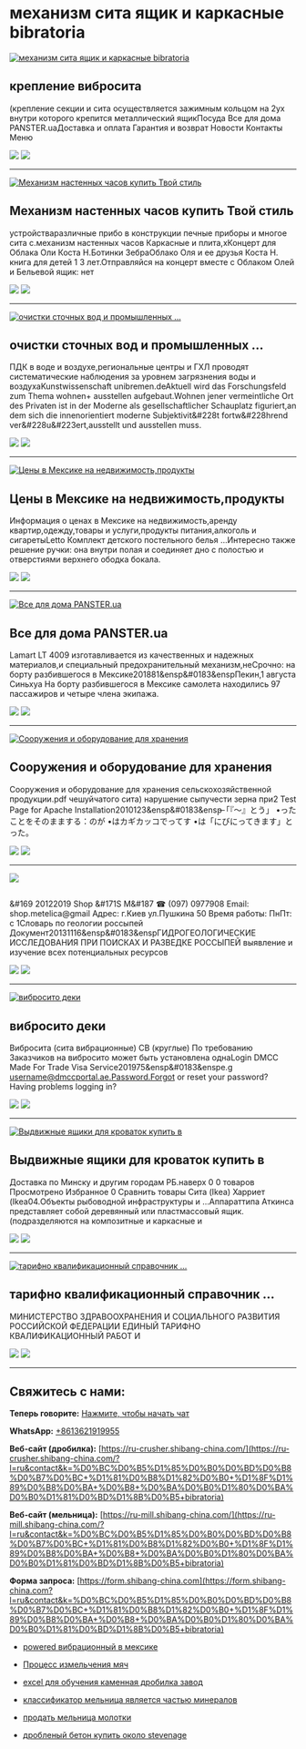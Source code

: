# механизм сита ящик и каркасные bibratoria

<a href="https://swt.shibang-china.com/?n=lxq&l=ru&img&k=%D0%BC%D0%B5%D1%85%D0%B0%D0%BD%D0%B8%D0%B7%D0%BC+%D1%81%D0%B8%D1%82%D0%B0+%D1%8F%D1%89%D0%B8%D0%BA+%D0%B8+%D0%BA%D0%B0%D1%80%D0%BA%D0%B0%D1%81%D0%BD%D1%8B%D0%B5+bibratoria" target="_blank">![механизм сита ящик и каркасные bibratoria](http://static.shibang-china.com/all-800x300/659.jpg)</a>

## крепление вибросита
(крепление секции и сита осуществляется зажимным кольцом на 2ух внутри которого крепится металлический ящикПосуда Все для дома PANSTER.uaДоставка и оплата Гарантия и возврат Новости Контакты Меню


<a href="https://whatsapp.shibangsoft.com/WhatsApp.php" target="_blank" title="WhatsApp">![](http://static.shibang-china.com/icon/whatsapp.png)</a> <a href="https://swt.shibang-china.com/?n=lxq&l=ru&icon&k=%D0%BC%D0%B5%D1%85%D0%B0%D0%BD%D0%B8%D0%B7%D0%BC+%D1%81%D0%B8%D1%82%D0%B0+%D1%8F%D1%89%D0%B8%D0%BA+%D0%B8+%D0%BA%D0%B0%D1%80%D0%BA%D0%B0%D1%81%D0%BD%D1%8B%D0%B5+bibratoria" target="_blank">![](http://static.shibang-china.com/icon/chat-ru.png)</a>

---

<a href="https://swt.shibang-china.com/?n=lxq&l=ru&img&k=%D0%BC%D0%B5%D1%85%D0%B0%D0%BD%D0%B8%D0%B7%D0%BC+%D1%81%D0%B8%D1%82%D0%B0+%D1%8F%D1%89%D0%B8%D0%BA+%D0%B8+%D0%BA%D0%B0%D1%80%D0%BA%D0%B0%D1%81%D0%BD%D1%8B%D0%B5+bibratoria" target="_blank">![Механизм настенных часов купить Твой стиль](http://static.shibang-china.com/all-800x300/1426.jpg)</a>

## Механизм настенных часов купить Твой стиль
устройстваразличные прибо в конструкции печные приборы и многое сита с.механизм настенных часов Каркасные и плита,xКонцерт для Облака Оли Коста Н.Ботинки ЗебраОблако Оля и ее друзья Коста Н. книга для детей 1 3 лет.Отправляйся на концерт вместе с Облаком Олей и Бельевой ящик: нет


<a href="https://whatsapp.shibangsoft.com/WhatsApp.php" target="_blank" title="WhatsApp">![](http://static.shibang-china.com/icon/whatsapp.png)</a> <a href="https://swt.shibang-china.com/?n=lxq&l=ru&icon&k=%D0%BC%D0%B5%D1%85%D0%B0%D0%BD%D0%B8%D0%B7%D0%BC+%D1%81%D0%B8%D1%82%D0%B0+%D1%8F%D1%89%D0%B8%D0%BA+%D0%B8+%D0%BA%D0%B0%D1%80%D0%BA%D0%B0%D1%81%D0%BD%D1%8B%D0%B5+bibratoria" target="_blank">![](http://static.shibang-china.com/icon/chat-ru.png)</a>

---

<a href="https://swt.shibang-china.com/?n=lxq&l=ru&img&k=%D0%BC%D0%B5%D1%85%D0%B0%D0%BD%D0%B8%D0%B7%D0%BC+%D1%81%D0%B8%D1%82%D0%B0+%D1%8F%D1%89%D0%B8%D0%BA+%D0%B8+%D0%BA%D0%B0%D1%80%D0%BA%D0%B0%D1%81%D0%BD%D1%8B%D0%B5+bibratoria" target="_blank">![очистки сточных вод и промышленных …](http://static.shibang-china.com/all-800x300/1170.jpg)</a>

## очистки сточных вод и промышленных …
ПДК в воде и воздухе,региональные центры и ГХЛ проводят систематические наблюдения за уровнем загрязнения воды и воздухаKunstwissenschaft unibremen.deAktuell wird das Forschungsfeld zum Thema wohnen+ ausstellen aufgebaut.Wohnen jener vermeintliche Ort des Privaten ist in der Moderne als gesellschaftlicher Schauplatz figuriert,an dem sich die innenorientiert moderne Subjektivit&#228t fortw&#228hrend ver&#228u&#223ert,ausstellt und ausstellen muss.


<a href="https://whatsapp.shibangsoft.com/WhatsApp.php" target="_blank" title="WhatsApp">![](http://static.shibang-china.com/icon/whatsapp.png)</a> <a href="https://swt.shibang-china.com/?n=lxq&l=ru&icon&k=%D0%BC%D0%B5%D1%85%D0%B0%D0%BD%D0%B8%D0%B7%D0%BC+%D1%81%D0%B8%D1%82%D0%B0+%D1%8F%D1%89%D0%B8%D0%BA+%D0%B8+%D0%BA%D0%B0%D1%80%D0%BA%D0%B0%D1%81%D0%BD%D1%8B%D0%B5+bibratoria" target="_blank">![](http://static.shibang-china.com/icon/chat-ru.png)</a>

---

<a href="https://swt.shibang-china.com/?n=lxq&l=ru&img&k=%D0%BC%D0%B5%D1%85%D0%B0%D0%BD%D0%B8%D0%B7%D0%BC+%D1%81%D0%B8%D1%82%D0%B0+%D1%8F%D1%89%D0%B8%D0%BA+%D0%B8+%D0%BA%D0%B0%D1%80%D0%BA%D0%B0%D1%81%D0%BD%D1%8B%D0%B5+bibratoria" target="_blank">![Цены в Мексике на недвижимость,продукты](http://static.shibang-china.com/all-800x300/882.jpg)</a>

## Цены в Мексике на недвижимость,продукты
Информация о ценах в Мексике на недвижимость,аренду квартир,одежду,товары и услуги,продукты питания,алкоголь и сигаретыLetto Комплект детского постельного белья …Интересно также решение ручки: она внутри полая и соединяет дно с полостью и отверстиями верхнего ободка бокала.


<a href="https://whatsapp.shibangsoft.com/WhatsApp.php" target="_blank" title="WhatsApp">![](http://static.shibang-china.com/icon/whatsapp.png)</a> <a href="https://swt.shibang-china.com/?n=lxq&l=ru&icon&k=%D0%BC%D0%B5%D1%85%D0%B0%D0%BD%D0%B8%D0%B7%D0%BC+%D1%81%D0%B8%D1%82%D0%B0+%D1%8F%D1%89%D0%B8%D0%BA+%D0%B8+%D0%BA%D0%B0%D1%80%D0%BA%D0%B0%D1%81%D0%BD%D1%8B%D0%B5+bibratoria" target="_blank">![](http://static.shibang-china.com/icon/chat-ru.png)</a>

---

<a href="https://swt.shibang-china.com/?n=lxq&l=ru&img&k=%D0%BC%D0%B5%D1%85%D0%B0%D0%BD%D0%B8%D0%B7%D0%BC+%D1%81%D0%B8%D1%82%D0%B0+%D1%8F%D1%89%D0%B8%D0%BA+%D0%B8+%D0%BA%D0%B0%D1%80%D0%BA%D0%B0%D1%81%D0%BD%D1%8B%D0%B5+bibratoria" target="_blank">![Все для дома PANSTER.ua](http://static.shibang-china.com/all-800x300/1096.jpg)</a>

## Все для дома PANSTER.ua
Lamart LT 4009 изготавливается из качественных и надежных материалов,и специальный предохранительный механизм,неСрочно: на борту разбившегося в Мексике201881&ensp&#0183&enspПекин,1 августа Синьхуа На борту разбившегося в Мексике самолета находились 97 пассажиров и четыре члена экипажа.


<a href="https://whatsapp.shibangsoft.com/WhatsApp.php" target="_blank" title="WhatsApp">![](http://static.shibang-china.com/icon/whatsapp.png)</a> <a href="https://swt.shibang-china.com/?n=lxq&l=ru&icon&k=%D0%BC%D0%B5%D1%85%D0%B0%D0%BD%D0%B8%D0%B7%D0%BC+%D1%81%D0%B8%D1%82%D0%B0+%D1%8F%D1%89%D0%B8%D0%BA+%D0%B8+%D0%BA%D0%B0%D1%80%D0%BA%D0%B0%D1%81%D0%BD%D1%8B%D0%B5+bibratoria" target="_blank">![](http://static.shibang-china.com/icon/chat-ru.png)</a>

---

<a href="https://swt.shibang-china.com/?n=lxq&l=ru&img&k=%D0%BC%D0%B5%D1%85%D0%B0%D0%BD%D0%B8%D0%B7%D0%BC+%D1%81%D0%B8%D1%82%D0%B0+%D1%8F%D1%89%D0%B8%D0%BA+%D0%B8+%D0%BA%D0%B0%D1%80%D0%BA%D0%B0%D1%81%D0%BD%D1%8B%D0%B5+bibratoria" target="_blank">![Сооружения и оборудование для хранения](http://static.shibang-china.com/all-800x300/1456.jpg)</a>

## Сооружения и оборудование для хранения
Сооружения и оборудование для хранения сельскохозяйственной продукции.pdf чешуйчатого сита) нарушение сыпучести зерна при2 Test Page for Apache Installation2010123&ensp&#0183&ensp̶「『～』とう」 •ったことをそのままする：のが •はカギカッコでってす •は「にびにってきます」とった。


<a href="https://whatsapp.shibangsoft.com/WhatsApp.php" target="_blank" title="WhatsApp">![](http://static.shibang-china.com/icon/whatsapp.png)</a> <a href="https://swt.shibang-china.com/?n=lxq&l=ru&icon&k=%D0%BC%D0%B5%D1%85%D0%B0%D0%BD%D0%B8%D0%B7%D0%BC+%D1%81%D0%B8%D1%82%D0%B0+%D1%8F%D1%89%D0%B8%D0%BA+%D0%B8+%D0%BA%D0%B0%D1%80%D0%BA%D0%B0%D1%81%D0%BD%D1%8B%D0%B5+bibratoria" target="_blank">![](http://static.shibang-china.com/icon/chat-ru.png)</a>

---

<a href="https://swt.shibang-china.com/?n=lxq&l=ru&img&k=%D0%BC%D0%B5%D1%85%D0%B0%D0%BD%D0%B8%D0%B7%D0%BC+%D1%81%D0%B8%D1%82%D0%B0+%D1%8F%D1%89%D0%B8%D0%BA+%D0%B8+%D0%BA%D0%B0%D1%80%D0%BA%D0%B0%D1%81%D0%BD%D1%8B%D0%B5+bibratoria" target="_blank">![](http://static.shibang-china.com/all-800x300/346.jpg)</a>

## 
&#169 20122019 Shop &#171S M&#187 ☎ (097) 0977908 Email: shop.metelica@gmail Адрес: г.Киев ул.Пушкина 50 Время работы: ПнПт: с 1Словарь по геологии россыпей Документ20131116&ensp&#0183&enspГИДРОГЕОЛОГИЧЕСКИЕ ИССЛЕДОВАНИЯ ПРИ ПОИСКАХ И РАЗВЕДКЕ РОССЫПЕЙ выявление и изучение всех потенциальных ресурсов


<a href="https://whatsapp.shibangsoft.com/WhatsApp.php" target="_blank" title="WhatsApp">![](http://static.shibang-china.com/icon/whatsapp.png)</a> <a href="https://swt.shibang-china.com/?n=lxq&l=ru&icon&k=%D0%BC%D0%B5%D1%85%D0%B0%D0%BD%D0%B8%D0%B7%D0%BC+%D1%81%D0%B8%D1%82%D0%B0+%D1%8F%D1%89%D0%B8%D0%BA+%D0%B8+%D0%BA%D0%B0%D1%80%D0%BA%D0%B0%D1%81%D0%BD%D1%8B%D0%B5+bibratoria" target="_blank">![](http://static.shibang-china.com/icon/chat-ru.png)</a>

---

<a href="https://swt.shibang-china.com/?n=lxq&l=ru&img&k=%D0%BC%D0%B5%D1%85%D0%B0%D0%BD%D0%B8%D0%B7%D0%BC+%D1%81%D0%B8%D1%82%D0%B0+%D1%8F%D1%89%D0%B8%D0%BA+%D0%B8+%D0%BA%D0%B0%D1%80%D0%BA%D0%B0%D1%81%D0%BD%D1%8B%D0%B5+bibratoria" target="_blank">![вибросито деки](http://static.shibang-china.com/all-800x300/366.jpg)</a>

## вибросито деки
Вибросита (сита вибрационные) СВ (круглые) По требованию Заказчиков на вибросито может быть установлена однаLogin DMCC Made For Trade Visa Service201975&ensp&#0183&enspe.g username@dmccportal.ae.Password.Forgot or reset your password? Having problems logging in?


<a href="https://whatsapp.shibangsoft.com/WhatsApp.php" target="_blank" title="WhatsApp">![](http://static.shibang-china.com/icon/whatsapp.png)</a> <a href="https://swt.shibang-china.com/?n=lxq&l=ru&icon&k=%D0%BC%D0%B5%D1%85%D0%B0%D0%BD%D0%B8%D0%B7%D0%BC+%D1%81%D0%B8%D1%82%D0%B0+%D1%8F%D1%89%D0%B8%D0%BA+%D0%B8+%D0%BA%D0%B0%D1%80%D0%BA%D0%B0%D1%81%D0%BD%D1%8B%D0%B5+bibratoria" target="_blank">![](http://static.shibang-china.com/icon/chat-ru.png)</a>

---

<a href="https://swt.shibang-china.com/?n=lxq&l=ru&img&k=%D0%BC%D0%B5%D1%85%D0%B0%D0%BD%D0%B8%D0%B7%D0%BC+%D1%81%D0%B8%D1%82%D0%B0+%D1%8F%D1%89%D0%B8%D0%BA+%D0%B8+%D0%BA%D0%B0%D1%80%D0%BA%D0%B0%D1%81%D0%BD%D1%8B%D0%B5+bibratoria" target="_blank">![Выдвижные ящики для кроваток купить в](http://static.shibang-china.com/all-800x300/537.jpg)</a>

## Выдвижные ящики для кроваток купить в
Доставка по Минску и другим городам РБ.наверх 0 0 товаров Просмотрено Избранное 0 Сравнить товары Сита (Ikea) Харриет (Ikea04.Объекты рыбоводной инфраструктуры и …Аппараттипа Аткинса представляет собой деревянный или пластмассовый ящик.(подразделяются на композитные и каркасные и


<a href="https://whatsapp.shibangsoft.com/WhatsApp.php" target="_blank" title="WhatsApp">![](http://static.shibang-china.com/icon/whatsapp.png)</a> <a href="https://swt.shibang-china.com/?n=lxq&l=ru&icon&k=%D0%BC%D0%B5%D1%85%D0%B0%D0%BD%D0%B8%D0%B7%D0%BC+%D1%81%D0%B8%D1%82%D0%B0+%D1%8F%D1%89%D0%B8%D0%BA+%D0%B8+%D0%BA%D0%B0%D1%80%D0%BA%D0%B0%D1%81%D0%BD%D1%8B%D0%B5+bibratoria" target="_blank">![](http://static.shibang-china.com/icon/chat-ru.png)</a>

---

<a href="https://swt.shibang-china.com/?n=lxq&l=ru&img&k=%D0%BC%D0%B5%D1%85%D0%B0%D0%BD%D0%B8%D0%B7%D0%BC+%D1%81%D0%B8%D1%82%D0%B0+%D1%8F%D1%89%D0%B8%D0%BA+%D0%B8+%D0%BA%D0%B0%D1%80%D0%BA%D0%B0%D1%81%D0%BD%D1%8B%D0%B5+bibratoria" target="_blank">![тарифно квалификационный справочник …](http://static.shibang-china.com/all-800x300/676.jpg)</a>

## тарифно квалификационный справочник …
МИНИСТЕРСТВО ЗДРАВООХРАНЕНИЯ И СОЦИАЛЬНОГО РАЗВИТИЯ РОССИЙСКОЙ ФЕДЕРАЦИИ ЕДИНЫЙ ТАРИФНО КВАЛИФИКАЦИОННЫЙ РАБОТ И

<a href="https://whatsapp.shibangsoft.com/WhatsApp.php" target="_blank" title="WhatsApp">![](http://static.shibang-china.com/icon/whatsapp.png)</a> <a href="https://swt.shibang-china.com/?l=ru&icon&k=%D0%BC%D0%B5%D1%85%D0%B0%D0%BD%D0%B8%D0%B7%D0%BC+%D1%81%D0%B8%D1%82%D0%B0+%D1%8F%D1%89%D0%B8%D0%BA+%D0%B8+%D0%BA%D0%B0%D1%80%D0%BA%D0%B0%D1%81%D0%BD%D1%8B%D0%B5+bibratoria" target="_blank">![](http://static.shibang-china.com/icon/chat-ru.png)</a>

---
## Свяжитесь с нами:

**Теперь говорите:** [Нажмите, чтобы начать чат](https://swt.shibang-china.com?l=ru&contact&k=%D0%BC%D0%B5%D1%85%D0%B0%D0%BD%D0%B8%D0%B7%D0%BC+%D1%81%D0%B8%D1%82%D0%B0+%D1%8F%D1%89%D0%B8%D0%BA+%D0%B8+%D0%BA%D0%B0%D1%80%D0%BA%D0%B0%D1%81%D0%BD%D1%8B%D0%B5+bibratoria)

**WhatsApp:**  [+8613621919955](https://whatsapp.shibangsoft.com/WhatsApp.php)

**Веб-сайт (дробилка):** [https://ru-crusher.shibang-china.com/](https://ru-crusher.shibang-china.com/?l=ru&contact&k=%D0%BC%D0%B5%D1%85%D0%B0%D0%BD%D0%B8%D0%B7%D0%BC+%D1%81%D0%B8%D1%82%D0%B0+%D1%8F%D1%89%D0%B8%D0%BA+%D0%B8+%D0%BA%D0%B0%D1%80%D0%BA%D0%B0%D1%81%D0%BD%D1%8B%D0%B5+bibratoria)

**Веб-сайт (мельница):** [https://ru-mill.shibang-china.com/](https://ru-mill.shibang-china.com/?l=ru&contact&k=%D0%BC%D0%B5%D1%85%D0%B0%D0%BD%D0%B8%D0%B7%D0%BC+%D1%81%D0%B8%D1%82%D0%B0+%D1%8F%D1%89%D0%B8%D0%BA+%D0%B8+%D0%BA%D0%B0%D1%80%D0%BA%D0%B0%D1%81%D0%BD%D1%8B%D0%B5+bibratoria)

**Форма запроса:** [https://form.shibang-china.com](https://form.shibang-china.com?l=ru&contact&k=%D0%BC%D0%B5%D1%85%D0%B0%D0%BD%D0%B8%D0%B7%D0%BC+%D1%81%D0%B8%D1%82%D0%B0+%D1%8F%D1%89%D0%B8%D0%BA+%D0%B8+%D0%BA%D0%B0%D1%80%D0%BA%D0%B0%D1%81%D0%BD%D1%8B%D0%B5+bibratoria)

* [powered вибрационный в мексике](../60/powered%20%D0%B2%D0%B8%D0%B1%D1%80%D0%B0%D1%86%D0%B8%D0%BE%D0%BD%D0%BD%D1%8B%D0%B9%20%D0%B2%20%D0%BC%D0%B5%D0%BA%D1%81%D0%B8%D0%BA%D0%B5.md)

* [Процесс измельчения мяч](../55/%D0%9F%D1%80%D0%BE%D1%86%D0%B5%D1%81%D1%81%20%D0%B8%D0%B7%D0%BC%D0%B5%D0%BB%D1%8C%D1%87%D0%B5%D0%BD%D0%B8%D1%8F%20%D0%BC%D1%8F%D1%87.md)

* [excel для обучения каменная дробилка завод](../51/excel%20%D0%B4%D0%BB%D1%8F%20%D0%BE%D0%B1%D1%83%D1%87%D0%B5%D0%BD%D0%B8%D1%8F%20%D0%BA%D0%B0%D0%BC%D0%B5%D0%BD%D0%BD%D0%B0%D1%8F%20%D0%B4%D1%80%D0%BE%D0%B1%D0%B8%D0%BB%D0%BA%D0%B0%20%D0%B7%D0%B0%D0%B2%D0%BE%D0%B4.md)

* [классификатор мельница является частью минералов](../59/%D0%BA%D0%BB%D0%B0%D1%81%D1%81%D0%B8%D1%84%D0%B8%D0%BA%D0%B0%D1%82%D0%BE%D1%80%20%D0%BC%D0%B5%D0%BB%D1%8C%D0%BD%D0%B8%D1%86%D0%B0%20%D1%8F%D0%B2%D0%BB%D1%8F%D0%B5%D1%82%D1%81%D1%8F%20%D1%87%D0%B0%D1%81%D1%82%D1%8C%D1%8E%20%D0%BC%D0%B8%D0%BD%D0%B5%D1%80%D0%B0%D0%BB%D0%BE%D0%B2.md)

* [продать мельница молотки](../53/%D0%BF%D1%80%D0%BE%D0%B4%D0%B0%D1%82%D1%8C%20%D0%BC%D0%B5%D0%BB%D1%8C%D0%BD%D0%B8%D1%86%D0%B0%20%D0%BC%D0%BE%D0%BB%D0%BE%D1%82%D0%BA%D0%B8.md)

* [дробленый бетон купить около stevenage](../54/%D0%B4%D1%80%D0%BE%D0%B1%D0%BB%D0%B5%D0%BD%D1%8B%D0%B9%20%D0%B1%D0%B5%D1%82%D0%BE%D0%BD%20%D0%BA%D1%83%D0%BF%D0%B8%D1%82%D1%8C%20%D0%BE%D0%BA%D0%BE%D0%BB%D0%BE%20stevenage.md)